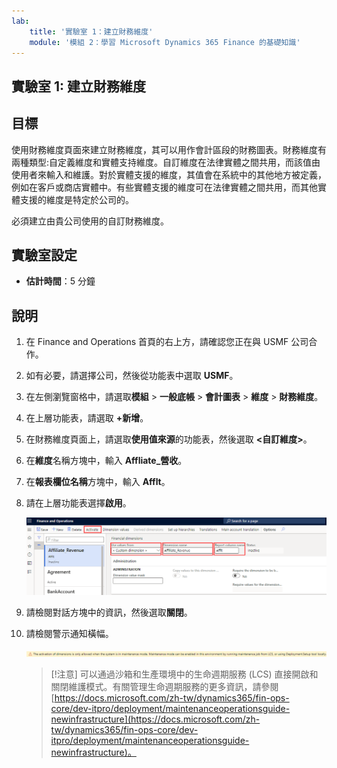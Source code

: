 ```yaml
---
lab:
    title: '實驗室 1：建立財務維度'
    module: '模組 2：學習 Microsoft Dynamics 365 Finance 的基礎知識'
---
```


## 實驗室 1: 建立財務維度

## 目標

使用財務維度頁面來建立財務維度，其可以用作會計區段的財務圖表。財務維度有兩種類型:自定義維度和實體支持維度。自訂維度在法律實體之間共用，而該值由使用者來輸入和維護。對於實體支援的維度，其值會在系統中的其他地方被定義，例如在客戶或商店實體中。有些實體支援的維度可在法律實體之間共用，而其他實體支援的維度是特定於公司的。

必須建立由貴公司使用的自訂財務維度。

## 實驗室設定

   - **估計時間**：5 分鐘

## 說明

1. 在 Finance and Operations 首頁的右上方，請確認您正在與 USMF 公司合作。

1. 如有必要，請選擇公司，然後從功能表中選取 **USMF**。

1. 在左側瀏覽窗格中，請選取**模組** > **一般底帳** > **會計圖表** > **維度** > **財務維度**。

1. 在上層功能表，請選取 **+新增**。

1. 在財務維度頁面上，請選取**使用值來源**的功能表，然後選取 **<自訂維度>**。

1. 在**維度**名稱方塊中，輸入 **Affliate_營收**。

1. 在**報表欄位名稱**方塊中，輸入 **Afflt**。

1. 請在上層功能表選擇**啟用**。

    ![螢幕擷取畫面正在顯示新的自訂財務維度，並醒目提示了「使用值來源」、「維度名稱」、「報表欄位名稱」和「啟用」功能表](./media/lp2-m3-new-financial-dimension.png)

1. 請檢閱對話方塊中的資訊，然後選取**關閉**。

1. 請檢閱警示通知橫幅。

    ![螢幕擷取畫面正在顯示警告資訊橫幅，其參考啟用一個新維度的維護模式要求。](./media/lp2-m3-activation-warning-banner.png)

    >[!注意] 可以通過沙箱和生產環境中的生命週期服務 (LCS) 直接開啟和關閉維護模式。有關管理生命週期服務的更多資訊，請參閱 [https://docs.microsoft.com/zh-tw/dynamics365/fin-ops-core/dev-itpro/deployment/maintenanceoperationsguide-newinfrastructure](https://docs.microsoft.com/zh-tw/dynamics365/fin-ops-core/dev-itpro/deployment/maintenanceoperationsguide-newinfrastructure)。
